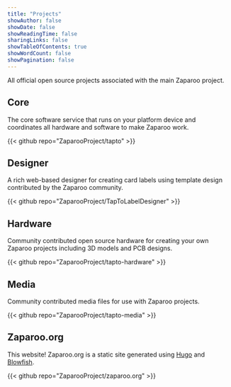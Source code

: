 ```yaml
---
title: "Projects"
showAuthor: false
showDate: false
showReadingTime: false
sharingLinks: false
showTableOfContents: true
showWordCount: false
showPagination: false
---
```


All official open source projects associated with the main Zaparoo project.

## Core

The core software service that runs on your platform device and coordinates all hardware and software to make Zaparoo work.

{{< github repo="ZaparooProject/tapto" >}}

## Designer

A rich web-based designer for creating card labels using template design contributed by the Zaparoo community.

{{< github repo="ZaparooProject/TapToLabelDesigner" >}}

## Hardware

Community contributed open source hardware for creating your own Zaparoo projects including 3D models and PCB designs.

{{< github repo="ZaparooProject/tapto-hardware" >}}

## Media

Community contributed media files for use with Zaparoo projects.

{{< github repo="ZaparooProject/tapto-media" >}}

## Zaparoo.org

This website! Zaparoo.org is a static site generated using [Hugo](https://gohugo.io/) and [Blowfish](https://blowfish.page/).

{{< github repo="ZaparooProject/zaparoo.org" >}}
